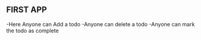 ## FIRST APP

-Here Anyone can Add a todo
-Anyone can delete a todo
-Anyone can mark the todo as complete
